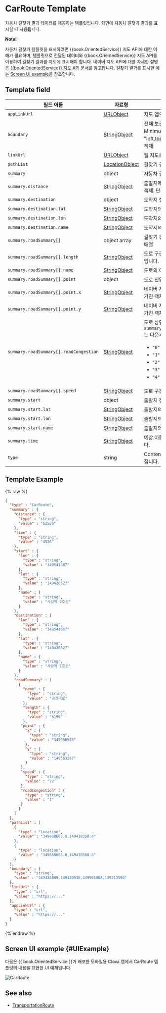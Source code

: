 # CarRoute Template
자동차 길찾기 결과 데이터를 제공하는 템플릿입니다. 화면에 자동차 길찾기 결과를 표시할 때 사용됩니다.

<div class="note">
<p><strong>Note!</strong></p>
<p>자동차 길찾기 템플릿을 표시하려면 {{book.OrientedService}} 지도 API에 대한 이해가 필요하며, 템플릿으로 전달된 데이터와 {{book.OrientedService}} 지도 API를 이용하여 길찾기 결과를 지도에 표시해야 합니다. 네이버 지도 API에 대한 자세한 설명은 <a href="https://navermaps.github.io/maps.js/docs/">{{book.OrientedService}} 지도 API 문서</a>를 참고합니다. 길찾기 결과를 표시한 예는 <a href="#UIExample">Screen UI example</a>을 참조합니다.</p>
</div>

## Template field

| 필드 이름       | 자료형    | 필드 설명                     |
|---------------|---------|-----------------------------|
| `appLinkUrl`                           | [URLObject](/CIC/References/ContentTemplates/Shared_Objects.md#URLObject)       | 지도 앱으로 이동하는 URL 정보가 담긴 객체  |
| `boundary`                             | [StringObject](/CIC/References/ContentTemplates/Shared_Objects.md#StringObject) | 전체 보간점을 포함하고 있는 사각의 영역(MBR, Minimum Bounding Rectangle)을 "left,top,right,bottom" 형태의 문자열로 표현한 객체 |
| `linkUrl`                              | [URLObject](/CIC/References/ContentTemplates/Shared_Objects.md#URLObject)       | 웹 지도로 이동하는 URL 정보가 담긴 객체   |
| `pathList`                             | [LocationObject](/CIC/References/ContentTemplates/Shared_Objects.md#LocationObject) | 길찾기 경로의 구간점 정보가 있는 객체 배열 |
| `summary`                              | object | 자동차 길찾기 결과의 요약 정보를 담고 있는 객체 |
| `summary.distance`                     | [StringObject](/CIC/References/ContentTemplates/Shared_Objects.md#StringObject) | 출발지에서 도착지까지의 이동 거리 정보가 담긴 객체. 단위는 미터(m)입니다. |
| `summary.destination`                  | object | 도착지 정보를 담고 있는 객체 |
| `summary.destination.lat`              | [StringObject](/CIC/References/ContentTemplates/Shared_Objects.md#StringObject) | 도착지의 위도 정보가 담긴 객체 |
| `summary.destination.lon`              | [StringObject](/CIC/References/ContentTemplates/Shared_Objects.md#StringObject) | 도착지의 경도 정보가 담긴 객체 |
| `summary.destination.name`             | [StringObject](/CIC/References/ContentTemplates/Shared_Objects.md#StringObject) | 도착지의 이름 정보가 담긴 객체 |
| `summary.roadSummary[]`                | object array | 길찾기 경로 내 도로 요약 정보를 담고 있는 객체 배열 |
| `summary.roadSummary[].length`         | [StringObject](/CIC/References/ContentTemplates/Shared_Objects.md#StringObject) | 도로 구간 길이 정보가 담긴 객체. 단위는 미터(m)입니다. |
| `summary.roadSummary[].name`           | [StringObject](/CIC/References/ContentTemplates/Shared_Objects.md#StringObject) | 도로의 이름 정보가 담긴 객체 |
| `summary.roadSummary[].point`          | object | 도로 진입 좌표 정보를 담고 있는 객체 |
| `summary.roadSummary[].point.x`        | [StringObject](/CIC/References/ContentTemplates/Shared_Objects.md#StringObject) | 네이버 지도에서 도로 진입 지점의 X 좌표 정보를 가진 객체 |
| `summary.roadSummary[].point.y`        | [StringObject](/CIC/References/ContentTemplates/Shared_Objects.md#StringObject) | 네이버 지도에서 도로 진입 지점의 Y 좌표 정보를 가진 객체 |
| `summary.roadSummary[].roadCongestion` | [StringObject](/CIC/References/ContentTemplates/Shared_Objects.md#StringObject) | 도로 상황 정보가 담긴 객체. `summary.roadSummary.roadCongestion.value`는 다음과 같은 값을 가질 수 있습니다. <ul><li><code>"0"</code> : 미수신</li><li><code>"1"</code> : 원활</li><li><code>"2"</code> : 서행</li><li><code>"3"</code> : 지체</li><li><code>"4"</code> : 정체</li></ul> |
| `summary.roadSummary[].speed`          | [StringObject](/CIC/References/ContentTemplates/Shared_Objects.md#StringObject) | 도로 구간의 평균 속도 정보가 담긴 객체 |
| `summary.start`                        | object | 출발지 정보를 담고 있는 객체 |
| `summary.start.lat`                    | [StringObject](/CIC/References/ContentTemplates/Shared_Objects.md#StringObject) | 출발지의 위도 정보가 담긴 객체 |
| `summary.start.lon`                    | [StringObject](/CIC/References/ContentTemplates/Shared_Objects.md#StringObject) | 출발지의 경도 정보가 담긴 객체 |
| `summary.start.name`                   | [StringObject](/CIC/References/ContentTemplates/Shared_Objects.md#StringObject) | 출발지의 이름 정보가 담긴 객체 |
| `summary.time`                         | [StringObject](/CIC/References/ContentTemplates/Shared_Objects.md#StringObject) | 예상 이동 시간 정보가 담긴 객체. 단위는 분입니다. |
| `type`                                 | string | Content template 구분자. `"CarRoute"` 값을 가집니다. |

## Template Example

{% raw %}
```json
{
  "type" : "CarRoute",
  "summary" : {
    "distance" : {
      "type" : "string",
      "value" : "62526"
    },
    "time" : {
      "type" : "string",
      "value" : "4526"
    },
    "start" : {
      "lon" : {
        "type" : "string",
        "value" : "349541687"
      },
      "lat" : {
        "type" : "string",
        "value" : "149420527"
      },
      "name" : {
        "type" : "string",
        "value" : "사당역 2호선"
      }
    },
    "destination" : {
      "lon" : {
        "type" : "string",
        "value" : "349541687"
      },
      "lat" : {
        "type" : "string",
        "value" : "149420527"
      },
      "name" : {
        "type" : "string",
        "value" : "사당역 2호선"
      }
    },
    "roadSummary" : [
      {
        "name" : {
          "type" : "string",
          "value" : "과천대로"
        },
        "length" : {
          "type" : "string",
          "value" : "6199"
        },
       "point" : {
         "x" : {
           "type" : "string",
           "value" : "349556545"
         },
         "y" : {
           "type" : "string",
           "value" : "149363287"
         }
       },
       "speed" : {
         "type" : "string",
         "value" : "72"
       },
       "roadCongestion" : {
         "type" : "string",
         "value" : "1"
       }
      }
    ]
  },
  "pathList" : [
    {
      "type" : "location",
      "value" : "349668603.0,149410368.0"
    },
    {
      "type" : "location",
      "value" : "349668603.0,149410368.0"
    }
  ],
  "boundary" : {
    "type" : "string",
    "value" : "349435089,149420518,349561008,149213590"
  },
  "linkUrl" : {
    "type" : "url",
    "value" : "https://..."
  },
  "appLinkUrl" : {
    "type" : "url",
    "value" : "https://..."
  }
}
```
{% endraw %}

## Screen UI example {#UIExample}
다음은 {{ book.OrientedService }}가 배포한 모바일용 Clova 앱에서 CarRoute 템플릿의 내용을 표현한 UI 예제입니다.

![CarRoute](/CIC/Resources/Images/Content-Template-CarRoute.png)

## See also
* [TransportationRoute](/CIC/References/ContentTemplates/TransportationRoute.md)
